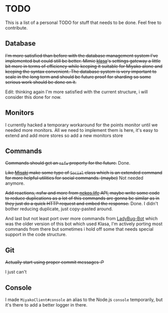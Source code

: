 # TODO
This is a list of a personal TODO for stuff that needs to be done. Feel free to contribute.

## Database
~~I'm more satisfied than before with the database management system I've implemented but could still be better. Mimic [klasa](https://github.com/dirigeants/klasa)'s settings gateway a little bit more in terms of efficiency while keeping it suitable for Miyako alone and keeping the syntax convenient. The database system is very important to scale in the long term and should be future proof for sharding so some serious work should be done on it.~~

Edit: thinking again I'm more satisfied with the current structure, i will consider this done for now.

## Monitors
I currently hacked a temporary workaround for the points monitor until we needed more monitors. All we need to implement them is here, it's easy to extend and add more stores so add a new monitors store

## Commands
~~Commands should get an `nsfw` property for the future.~~ Done.

~~Like [Misaki](https://github.com/NotAWeebDev/Misaki) make some type of `Social` class which is an extended command for more helpful utilities for social commands. (maybe)~~ Not needed anymore.

~~Add reactions, nsfw and more from [nekos.life](https://nekos.life) API, maybe write some code to reduce duplications as a lot of this commands are gonna be similar as in they just do a quick HTTP request and embed the response.~~ Done. I didn't bother reducing duplicate, just copy-pasted around.

And last but not least port over more commands from [LadyBug-Bot](https://github.com/pollen5/ladybug-archive) which was the older version of this bot which used Klasa, I'm actively porting most commands from there but sometimes i hold off some that needs special support in the code structure.

## Git
~~Actually start using proper commit messages :P~~

I just can't

## Console
I made `MiyakoClient#console` an alias to the Node.js `console` temporarily, but it's there to add a better logger in there.
